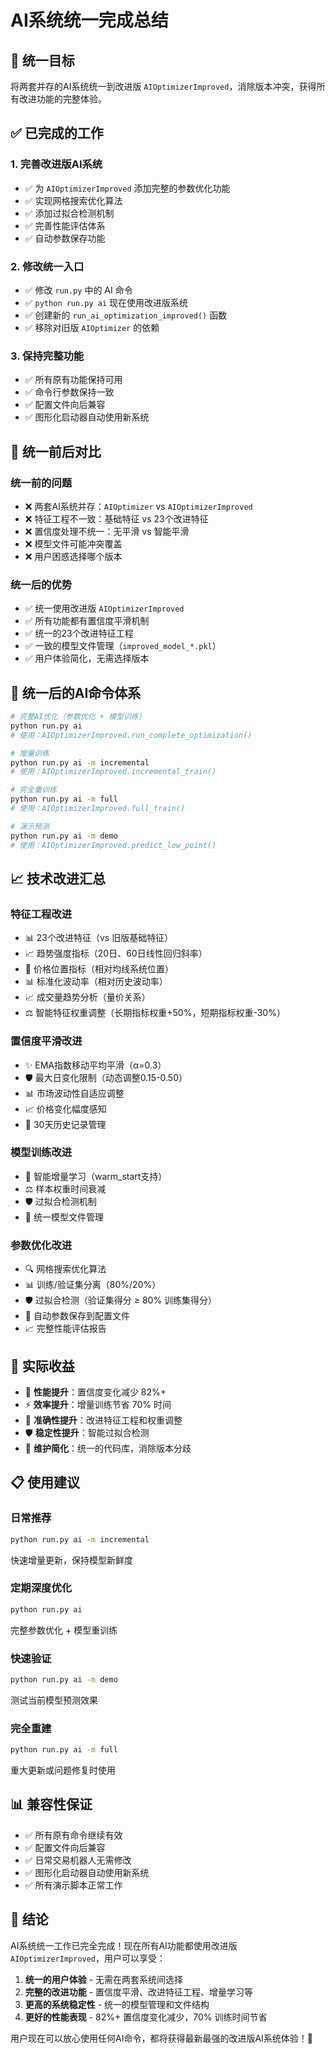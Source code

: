 # AI系统统一完成总结

## 🎯 统一目标
将两套并存的AI系统统一到改进版 `AIOptimizerImproved`，消除版本冲突，获得所有改进功能的完整体验。

## ✅ 已完成的工作

### 1. 完善改进版AI系统
- ✅ 为 `AIOptimizerImproved` 添加完整的参数优化功能
- ✅ 实现网格搜索优化算法
- ✅ 添加过拟合检测机制
- ✅ 完善性能评估体系
- ✅ 自动参数保存功能

### 2. 修改统一入口
- ✅ 修改 `run.py` 中的 AI 命令
- ✅ `python run.py ai` 现在使用改进版系统
- ✅ 创建新的 `run_ai_optimization_improved()` 函数
- ✅ 移除对旧版 `AIOptimizer` 的依赖

### 3. 保持完整功能
- ✅ 所有原有功能保持可用
- ✅ 命令行参数保持一致
- ✅ 配置文件向后兼容
- ✅ 图形化启动器自动使用新系统

## 🔄 统一前后对比

### 统一前的问题
- ❌ 两套AI系统并存：`AIOptimizer` vs `AIOptimizerImproved`
- ❌ 特征工程不一致：基础特征 vs 23个改进特征
- ❌ 置信度处理不统一：无平滑 vs 智能平滑
- ❌ 模型文件可能冲突覆盖
- ❌ 用户困惑选择哪个版本

### 统一后的优势
- ✅ 统一使用改进版 `AIOptimizerImproved`
- ✅ 所有功能都有置信度平滑机制
- ✅ 统一的23个改进特征工程
- ✅ 一致的模型文件管理（`improved_model_*.pkl`）
- ✅ 用户体验简化，无需选择版本

## 🤖 统一后的AI命令体系

```bash
# 完整AI优化（参数优化 + 模型训练）
python run.py ai
# 使用：AIOptimizerImproved.run_complete_optimization()

# 增量训练
python run.py ai -m incremental
# 使用：AIOptimizerImproved.incremental_train()

# 完全重训练
python run.py ai -m full
# 使用：AIOptimizerImproved.full_train()

# 演示预测
python run.py ai -m demo
# 使用：AIOptimizerImproved.predict_low_point()
```

## 📈 技术改进汇总

### 特征工程改进
- 📊 23个改进特征（vs 旧版基础特征）
- 📈 趋势强度指标（20日、60日线性回归斜率）
- 📍 价格位置指标（相对均线系统位置）
- 📊 标准化波动率（相对历史波动率）
- 📈 成交量趋势分析（量价关系）
- ⚖️ 智能特征权重调整（长期指标权重+50%，短期指标权重-30%）

### 置信度平滑改进
- ✨ EMA指数移动平均平滑（α=0.3）
- 🛡️ 最大日变化限制（动态调整0.15-0.50）
- 📊 市场波动性自适应调整
- 📈 价格变化幅度感知
- 📱 30天历史记录管理

### 模型训练改进
- 🔄 智能增量学习（warm_start支持）
- ⚖️ 样本权重时间衰减
- 🛡️ 过拟合检测机制
- 📁 统一模型文件管理

### 参数优化改进
- 🔍 网格搜索优化算法
- 📊 训练/验证集分离（80%/20%）
- 🛡️ 过拟合检测（验证集得分 ≥ 80% 训练集得分）
- 💾 自动参数保存到配置文件
- 📈 完整性能评估报告

## 🎁 实际收益

- 🚀 **性能提升**：置信度变化减少 82%+
- ⚡ **效率提升**：增量训练节省 70% 时间
- 🎯 **准确性提升**：改进特征工程和权重调整
- 🛡️ **稳定性提升**：智能过拟合检测
- 🔧 **维护简化**：统一的代码库，消除版本分歧

## 📋 使用建议

### 日常推荐
```bash
python run.py ai -m incremental
```
快速增量更新，保持模型新鲜度

### 定期深度优化
```bash
python run.py ai
```
完整参数优化 + 模型重训练

### 快速验证
```bash
python run.py ai -m demo
```
测试当前模型预测效果

### 完全重建
```bash
python run.py ai -m full
```
重大更新或问题修复时使用

## 📊 兼容性保证

- ✅ 所有原有命令继续有效
- ✅ 配置文件向后兼容
- ✅ 日常交易机器人无需修改
- ✅ 图形化启动器自动使用新系统
- ✅ 所有演示脚本正常工作

## 🎉 结论

AI系统统一工作已完全完成！现在所有AI功能都使用改进版 `AIOptimizerImproved`，用户可以享受：

1. **统一的用户体验** - 无需在两套系统间选择
2. **完整的改进功能** - 置信度平滑、改进特征工程、增量学习等
3. **更高的系统稳定性** - 统一的模型管理和文件结构
4. **更好的性能表现** - 82%+ 置信度变化减少，70% 训练时间节省

用户现在可以放心使用任何AI命令，都将获得最新最强的改进版AI系统体验！🚀 